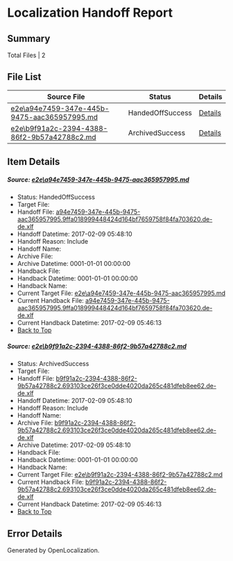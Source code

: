 # <a name='report-top'></a> Localization Handoff Report

## Summary
 Total Files | 2

## File List
 Source File | Status | Details 
 ----------- | ------ | ------- 
 [e2e\a94e7459-347e-445b-9475-aac365957995.md](https://github.com/OpenLocalizationTestOrg/ol-test0/blob/8f481a11a5e1d2fe2d3d2c1b2c5038a937328fd0/e2e/a94e7459-347e-445b-9475-aac365957995.md) | HandedOffSuccess | [Details](#d35b33dc418c7836f5ae11ac5642673f1dac66451)
 [e2e\b9f91a2c-2394-4388-86f2-9b57a42788c2.md](https://github.com/OpenLocalizationTestOrg/ol-test0/blob/8f481a11a5e1d2fe2d3d2c1b2c5038a937328fd0/e2e/b9f91a2c-2394-4388-86f2-9b57a42788c2.md) | ArchivedSuccess | [Details](#c2386890ebedafe1f1b42cba3204161c6d21947c2)

## Item Details
##### <a name='d35b33dc418c7836f5ae11ac5642673f1dac66451'></a> Source: [e2e\a94e7459-347e-445b-9475-aac365957995.md](https://github.com/OpenLocalizationTestOrg/ol-test0/blob/8f481a11a5e1d2fe2d3d2c1b2c5038a937328fd0/e2e/a94e7459-347e-445b-9475-aac365957995.md)
* Status: HandedOffSuccess
* Target File: 
* Handoff File: [a94e7459-347e-445b-9475-aac365957995.9ffa018999448424d164bf7659758f84fa703620.de-de.xlf](https://github.com/OpenLocalizationTestOrg/ol-test0-handoff/blob/d60e328d304f4983cc84f5f40347ca9857653e5c/ol-handoff/OpenLocalizationTestOrg/ol-test0-dede/shujia/ht/a94e7459-347e-445b-9475-aac365957995.9ffa018999448424d164bf7659758f84fa703620.de-de.xlf)
* Handoff Datetime: 2017-02-09 05:48:10
* Handoff Reason: Include
* Handoff Name: 
* Archive File: 
* Archive Datetime: 0001-01-01 00:00:00
* Handback File: 
* Handback Datetime: 0001-01-01 00:00:00
* Handback Name: 
* Current Target File: [e2e\a94e7459-347e-445b-9475-aac365957995.md](https://github.com/OpenLocalizationTestOrg/ol-test0-dede/blob/a79ca1adf0a95b1d086dda9ba18909742826cb0d/e2e/a94e7459-347e-445b-9475-aac365957995.md)
* Current Handback File: [a94e7459-347e-445b-9475-aac365957995.9ffa018999448424d164bf7659758f84fa703620.de-de.xlf](https://github.com/OpenLocalizationTestOrg/ol-test0-handback/blob/552e6d620687edb1465f262b8620bd239368a54b/ol-handback/OpenLocalizationTestOrg/ol-test0-dede/shujia/ht/a94e7459-347e-445b-9475-aac365957995.9ffa018999448424d164bf7659758f84fa703620.de-de.xlf)
* Current Handback Datetime: 2017-02-09 05:46:13
* [Back to Top](#report-top)

##### <a name='c2386890ebedafe1f1b42cba3204161c6d21947c2'></a> Source: [e2e\b9f91a2c-2394-4388-86f2-9b57a42788c2.md](https://github.com/OpenLocalizationTestOrg/ol-test0/blob/8f481a11a5e1d2fe2d3d2c1b2c5038a937328fd0/e2e/b9f91a2c-2394-4388-86f2-9b57a42788c2.md)
* Status: ArchivedSuccess
* Target File: 
* Handoff File: [b9f91a2c-2394-4388-86f2-9b57a42788c2.693103ce26f3ce0dde4020da265c481dfeb8ee62.de-de.xlf](https://github.com/OpenLocalizationTestOrg/ol-test0-handoff/blob/d60e328d304f4983cc84f5f40347ca9857653e5c/ol-handoff/OpenLocalizationTestOrg/ol-test0-dede/shujia/ht/b9f91a2c-2394-4388-86f2-9b57a42788c2.693103ce26f3ce0dde4020da265c481dfeb8ee62.de-de.xlf)
* Handoff Datetime: 2017-02-09 05:48:10
* Handoff Reason: Include
* Handoff Name: 
* Archive File: [b9f91a2c-2394-4388-86f2-9b57a42788c2.693103ce26f3ce0dde4020da265c481dfeb8ee62.de-de.xlf](https://github.com/OpenLocalizationTestOrg/ol-test0-handoff/blob/3169eb4e5501a0210c9e76bc0f940b8d4cebbb95/ol-archive/OpenLocalizationTestOrg/ol-test0-dede/shujia/ht/b9f91a2c-2394-4388-86f2-9b57a42788c2.693103ce26f3ce0dde4020da265c481dfeb8ee62.de-de.xlf)
* Archive Datetime: 2017-02-09 05:48:10
* Handback File: 
* Handback Datetime: 0001-01-01 00:00:00
* Handback Name: 
* Current Target File: [e2e\b9f91a2c-2394-4388-86f2-9b57a42788c2.md](https://github.com/OpenLocalizationTestOrg/ol-test0-dede/blob/a79ca1adf0a95b1d086dda9ba18909742826cb0d/e2e/b9f91a2c-2394-4388-86f2-9b57a42788c2.md)
* Current Handback File: [b9f91a2c-2394-4388-86f2-9b57a42788c2.693103ce26f3ce0dde4020da265c481dfeb8ee62.de-de.xlf](https://github.com/OpenLocalizationTestOrg/ol-test0-handback/blob/552e6d620687edb1465f262b8620bd239368a54b/ol-handback/OpenLocalizationTestOrg/ol-test0-dede/shujia/ht/b9f91a2c-2394-4388-86f2-9b57a42788c2.693103ce26f3ce0dde4020da265c481dfeb8ee62.de-de.xlf)
* Current Handback Datetime: 2017-02-09 05:46:13
* [Back to Top](#report-top)


## Error Details

Generated by OpenLocalization.
